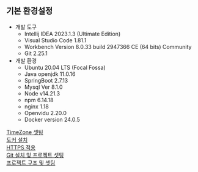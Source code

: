 ## 기본 환경설정

- 개발 도구
  - Intellij IDEA 2023.1.3 (Ultimate Edition)
  - Visual Studio Code 1.81.1
  - Workbench Version 8.0.33 build 2947366 CE (64 bits) Community
  - Git 2.25.1
- 개발 환경
  - Ubuntu 20.04 LTS (Focal Fossa)
  - Java openjdk 11.0.16
  - SpringBoot 2.7.13
  - Mysql Ver 8.1.0
  - Node v14.21.3
  - npm 6.14.18
  - nginx 1.18
  - Openvidu 2.20.0
  - Docker version 24.0.5

[TimeZone 셋팅](./setting/Timezone.md)  
[도커 설치](./setting/docker.md)  
[HTTPS 적용](./setting/https.md)  
[Git 설치 및 프로젝트 셋팅](./setting/git.md)  
[프로젝트 구조 및 셋팅](./setting/project.md)
